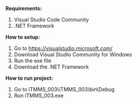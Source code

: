 <b>Requirements:</b>
1. Visual Studio Code Community
2. .NET Framework

<b>How to setup:</b>
1. Go to https://visualstudio.microsoft.com/
2. Download Visual Studio Community for Windows
3. Run the exe file
4. Download the .NET Framework

<b>How to run project:</b>
1. Go to iTMMS_003\iTMMS_003\bin\Debug
2. Run iTMMS_003.exe


